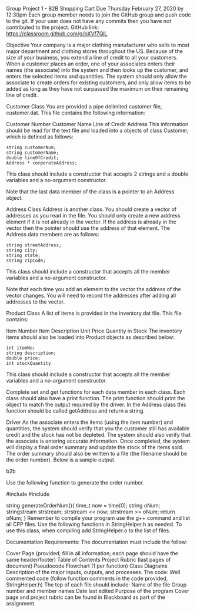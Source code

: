 Group Project 1 - B2B Shopping Cart
Due Thursday February 27, 2020 by 12:30pm
Each group member needs to join the GitHub group and push code to the git. If your user does not have any commits then you have not contributed to the project.
GitHub link: https://classroom.github.com/g/bXVf7QlL

Objective
Your company is a major clothing manufacturer who sells to most major department and clothing stores throughout the US. Because of the size of your business, you extend a line of credit to all your customers. When a customer places an order, one of your associates enters their names (the associate) into the system and then looks up the customer, and enters the selected items and quantities. The system should only allow the associate to create orders for existing customers, and only allow items to be added as long as they have not surpassed the maximum on their remaining line of credit.

Customer Class
You are provided a pipe delimited customer file, customer.dat. This file contains the following information:

Customer Number
Customer Name
Line of Credit
Address
This information should be read for the text file and loaded into a objects of class Customer, which is defined as follows:

    string customerNum;
    string customerName;
    double lineOfCredit;
    Address * corperateAddress;
This class should include a constructor that accepts 2 strings and a double variables and a no-argument constructor.

Note that the last data member of the class is a pointer to an Address object.

Address Class
Address is another class. You should create a vector of addresses as you read in the file. You should only create a new address element if it is not already in the vector. If the address is already in the vector then the pointer should use the address of that element. The Address data members are as follows:

    string streetAddress;
    string city;
    string state; 
    string zipCode;
This class should include a constructor that accepts all the member variables and a no-argument constructor.

Note that each time you add an element to the vector the address of the vector changes. You will need to record the addresses after adding all addresses to the vector.

Product Class
A list of items is provided in the inventory.dat file. This file contains:

Item Number
Item Description
Unit Price
Quantity in Stock
The inventory items should also be loaded into Product objects as described below:

    int itemNo;
    string description;
    double price;
    int stockQuantity
This class should include a constructor that accepts all the member variables and a no-argument constructor.

Complete set and get functions for each data member in each class. Each class should also have a print function. The print function should print the object to match the output required by the driver. In the Address class this function should be called getAddress and return a string.

Driver
As the associate enters the items (using the item number) and quantities, the system should verify that you the customer still has available credit and the stock has not be depleted. The system should also verify that the associate is entering accurate information. Once completed, the system will display a final order summary and update the stock of the items sold. The order summary should also be written to a file (the filename should be the order number). Below is a sample output.

b2b

Use the following function to generate the order number.

#include <ctime>
#include<sstream>

string generateOrderNum(){
    time_t now = time(0);
    string oNum;
    stringstream strstream;
    strstream << now;
    strstream >> oNum;
    return oNum;
}
Remember to compile your program use the g++ command and list all CPP files.
Use the following functions in StringHelper.h as needed. To use this class, when compiling add StringHelper.o to the list of files.

Documentation Requirements:
The documentation must include the follow:

Cover Page (provided; fill in all information; each page should have the same header/footer)
Table of Contents
Project Rubric (last pages of document)
Pseudocode
Flowchart (1 per function)
Class Diagrams
Description of the major inputs, outputs, and processes.
The code:
Well commented code (follow function comments in the code provided, StringHelper.h)
The top of each file should include:
Name of the file
Group number and member names
Date last edited
Purpose of the program
Cover page and project rubric can be found in Blackboard as part of the assignment.